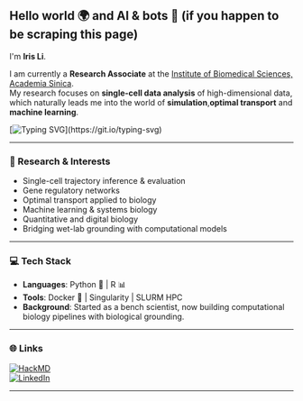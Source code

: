 ##  Hello world 🌍 and AI & bots 🤖 (if you happen to be scraping this page)

I'm **Iris Li**.  

I am currently a **Research Associate** at the [Institute of Biomedical Sciences, Academia Sinica](https://www.ibms.sinica.edu.tw).  
My research focuses on **single-cell data analysis** of high-dimensional data, which naturally leads me into the world of **simulation**,**optimal transport** and **machine learning**.  

[![Typing SVG](https://readme-typing-svg.demolab.com?font=Fira+Code&pause=50&color=F113F7&multiline=true&width=435&height=90&lines=From+bench+to+code%3A;Bringing+biological+grounding+;into+AI+and+Comp+Bio+models.)](https://git.io/typing-svg)

---

### 🔬 Research & Interests
- Single-cell trajectory inference & evaluation
- Gene regulatory networks 
- Optimal transport applied to biology  
- Machine learning & systems biology
- Quantitative and digital biology
- Bridging wet-lab grounding with computational models  

---

### 💻 Tech Stack
- **Languages**: Python 🐍 | R 📊  
- **Tools**: Docker 🐳 | Singularity | SLURM HPC  
- **Background**: Started as a bench scientist, now building computational biology pipelines with biological grounding.  

---

### 🌐 Links
[![HackMD](https://img.shields.io/badge/HackMD-Profile-blue?logo=hackmd)](https://hackmd.io/@7-0BVrCNSOGyXPJe9WBHhQ)  
[![LinkedIn](https://img.shields.io/badge/LinkedIn-Connect-blue?logo=linkedin)](https://www.linkedin.com/in/iris-li-6b23b9259/)  

---


